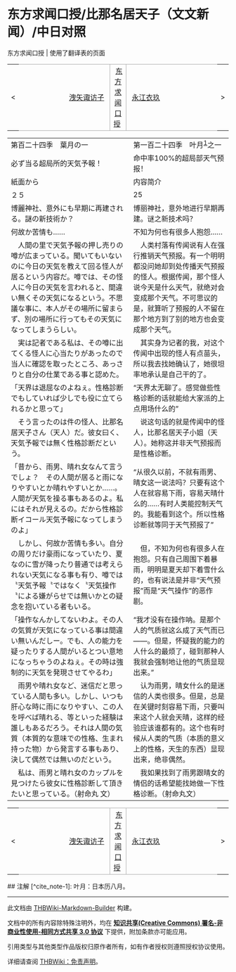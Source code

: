 # 东方求闻口授/比那名居天子（文文新闻）/中日对照

<!-- source html: G:\repos\THBWiki-Markdown-Builder\THBWikiMarkdown\Temp\main\6\6b\ns0%3A%E4%B8%9C%E6%96%B9%E6%B1%82%E9%97%BB%E5%8F%A3%E6%8E%88%2F%E6%AF%94%E9%82%A3%E5%90%8D%E5%B1%85%E5%A4%A9%E5%AD%90%EF%BC%88%E6%96%87%E6%96%87%E6%96%B0%E9%97%BB%EF%BC%89%2F%E4%B8%AD%E6%97%A5%E5%AF%B9%E7%85%A7.html -->

东方求闻口授 | 使用了翻译表的页面

<center>

<table>
<tbody><tr>
<td>&lt;
</td>
<td style="border-top: 1px solid #aaaaaa; border-bottom: 1px solid #aaaaaa; width: 50%; text-align: right"><a href="./东方求闻口授-洩矢诹访子（文文新闻）-中日对照.md" title="东方求闻口授/洩矢诹访子（文文新闻）/中日对照">洩矢诹访子</a>&#160;
</td>
<td style="text-align: center; border-left: 1px solid #aaaaaa; border-right: 1px solid #aaaaaa; border-top: 1px solid #aaaaaa; border-bottom: 1px solid #aaaaaa;">&#160;<a href="./东方求闻口授.md" title="东方求闻口授">东方求闻口授</a>&#160;
</td>
<td style="border-top: 1px solid #aaaaaa; border-bottom: 1px solid #aaaaaa; width: 50%; text-align: left">&#160;<a href="./东方求闻口授-永江衣玖（花果子念报）-中日对照.md" title="东方求闻口授/永江衣玖（花果子念报）/中日对照">永江衣玖</a>
</td>
<td>&gt;
</td></tr></tbody></table>

  
</center>

<table><tbody><tr class="tt-content-header" id="=-1" data-pos="&#91;&quot;=&quot;,1&#93;"><td class="tt-jah" lang="ja"><div class="poem">第百二十四季　葉月の一</div></td><td class="tt-zhh" lang="zh"><div class="poem">第一百二十四季　叶月<sup id="cite_ref-1" class="reference"><a href="#cite_note-1">1</a></sup>之一</div></td></tr><tr class="tt-content-header" id="=-2" data-pos="&#91;&quot;=&quot;,2&#93;"><td class="tt-jah" lang="ja"><div class="poem">必ず当る超局所的天気予報！</div></td><td class="tt-zhh" lang="zh"><div class="poem">命中率100%的超局部天气预报！</div></td></tr><tr class="tt-content-header" id="=-3" data-pos="&#91;&quot;=&quot;,3&#93;"><td class="tt-jah" lang="ja"><div class="poem">紙面から</div></td><td class="tt-zhh" lang="zh"><div class="poem">内容简介</div></td></tr><tr class="tt-content-header" id="=-4" data-pos="&#91;&quot;=&quot;,4&#93;"><td class="tt-jah" lang="ja"><div class="poem">２５</div></td><td class="tt-zhh" lang="zh"><div class="poem">25</div></td></tr><tr class="tt-content" id="=-5" data-pos="&#91;&quot;=&quot;,5&#93;"><td class="tt-ja" lang="ja"><div class="poem">博麗神社、意外にも早期に再建される。謎の新技術か？</div></td><td class="tt-zh" lang="zh"><div class="poem">博丽神社，意外地进行早期再建。谜之新技术吗？</div></td></tr><tr class="tt-content-header" id="=-6" data-pos="&#91;&quot;=&quot;,6&#93;"><td class="tt-jah" lang="ja"><div class="poem">何故か苦情も……</div></td><td class="tt-zhh" lang="zh"><div class="poem">不知为何也有很多人抱怨……</div></td></tr><tr class="tt-content" id="=-7" data-pos="&#91;&quot;=&quot;,7&#93;"><td class="tt-ja" lang="ja"><div class="poem">　人間の里で天気予報の押し売りの噂が広まっている。聞いてもいないのに今日の天気を教えて回る怪人が居るという内容だ。噂では、その怪人に今日の天気を言われると、間違い無くその天気になるという。不思議な事に、本人がその場所に留まらず、別の場所に行ってもその天気になってしまうらしい。</div></td><td class="tt-zh" lang="zh"><div class="poem">　人类村落有传闻说有人在强行推销天气预报。有一个明明都没问她却到处传播天气预报的怪人。根据传闻，那个怪人说今天是什么天气，就绝对会变成那个天气。不可思议的是，就算听了预报的人不留在那个地方到了别的地方也会变成那个天气。</div></td></tr><tr class="tt-content" id="=-8" data-pos="&#91;&quot;=&quot;,8&#93;"><td class="tt-ja" lang="ja"><div class="poem">　実は記者である私は、その噂に出てくる怪人に心当たりがあったので当人に確認を取ったところ、あっさりと自分の仕業である事と認めた。</div></td><td class="tt-zh" lang="zh"><div class="poem">　其实身为记者的我，对这个传闻中出现的怪人有点苗头，所以我去找她确认了，她很坦率地承认是自己干的了。</div></td></tr><tr class="tt-content" id="=-9" data-pos="&#91;&quot;=&quot;,9&#93;"><td class="tt-ja" lang="ja"><div class="poem">「天界は退屈なのよねぇ。性格診断でもしていれば少しでも役に立てられるかと思って」</div></td><td class="tt-zh" lang="zh"><div class="poem">“天界太无聊了。感觉做些性格诊断的话就能给大家派的上点用场什么的”</div></td></tr><tr class="tt-content" id="=-10" data-pos="&#91;&quot;=&quot;,10&#93;"><td class="tt-ja" lang="ja"><div class="poem">　そう言ったのは件の怪人、比那名居天子さん（天人）だ。彼女曰く、天気予報では無く性格診断だという。</div></td><td class="tt-zh" lang="zh"><div class="poem">　说这句话的就是传闻中的怪人，比那名居天子小姐（天人）。她称这并非天气预报而是性格诊断。</div></td></tr><tr class="tt-content" id="=-11" data-pos="&#91;&quot;=&quot;,11&#93;"><td class="tt-ja" lang="ja"><div class="poem">「昔から、雨男、晴れ女なんて言うでしょ？　その人間が居ると雨になりやすいとか晴れやすいとか……。人間が天気を操る事もあるのよ。私にはそれが見えるの。だから性格診断イコール天気予報になってしまうのよ」</div></td><td class="tt-zh" lang="zh"><div class="poem">“从很久以前，不就有雨男、晴女这一说法吗？只要有这个人在就容易下雨，容易天晴什么的……有时人类能控制天气的。我能看到这个。所以性格诊断就等同于天气预报了”</div></td></tr><tr class="tt-content" id="=-12" data-pos="&#91;&quot;=&quot;,12&#93;"><td class="tt-ja" lang="ja"><div class="poem">　しかし、何故か苦情も多い。自分の周りだけ豪雨になっていたり、夏なのに雪が降ったり普通では考えられない天気になる事も有り、噂では〝天気予報〝ではなく〝天気操作〝による嫌がらせでは無いかとの疑念を抱いている者もいる。</div></td><td class="tt-zh" lang="zh"><div class="poem">　但，不知为何也有很多人在抱怨。只有自己周围下着暴雨，明明是夏天却下着雪什么的，也有说法是并非“天气预报”而是“天气操作”的恶作剧。</div></td></tr><tr class="tt-content" id="=-13" data-pos="&#91;&quot;=&quot;,13&#93;"><td class="tt-ja" lang="ja"><div class="poem">「操作なんかしてないわよ。その人の気質が天気になっている事は間違い無いんだしー。でも、人の能力を疑ったりする人間がいるとつい意地になっちゃうのよねぇ。その時は強制的に天気を発現させてやるわ」</div></td><td class="tt-zh" lang="zh"><div class="poem">“我才没有在操作呐。是那个人的气质就这么成了天气而已——。但是，怀疑我的能力的人什么的最烦了，碰到那种人我就会强制地让他的气质显现出来。”</div></td></tr><tr class="tt-content" id="=-14" data-pos="&#91;&quot;=&quot;,14&#93;"><td class="tt-ja" lang="ja"><div class="poem">　雨男や晴れ女など、迷信だと思っている人間も多い。しかし、いつも肝心な時に雨になりやすい、この人を呼べば晴れる、等といった経験は誰しもあるだろう。それは人間の気質（本質的な意味での性格、生まれ持った物）から発言する事もあり、決して偶然では無いのだという。</div></td><td class="tt-zh" lang="zh"><div class="poem">　认为雨男，晴女什么的是迷信的人类也很多。但是，总是在关键时刻容易下雨，只要叫来这个人就会天晴，这样的经验应该谁都有的。这个也有时候从人类的气质（本质的意义上的性格，天生的东西）显现出来，绝非偶然。</div></td></tr><tr class="tt-content" id="=-15" data-pos="&#91;&quot;=&quot;,15&#93;"><td class="tt-ja" lang="ja"><div class="poem">　私は、雨男と晴れ女のカップルを見つけたら彼女に性格診断して頂きたいと思っている。（射命丸 文）</div></td><td class="tt-zh" lang="zh"><div class="poem">　我如果找到了雨男跟晴女的情侣的话希望能找她做一下性格诊断。（射命丸文）</div></td></tr></tbody></table>


<center>

<table>
<tbody><tr>
<td>&lt;
</td>
<td style="border-top: 1px solid #aaaaaa; border-bottom: 1px solid #aaaaaa; width: 50%; text-align: right"><a href="./东方求闻口授-洩矢诹访子（文文新闻）-中日对照.md" title="东方求闻口授/洩矢诹访子（文文新闻）/中日对照">洩矢诹访子</a>&#160;
</td>
<td style="text-align: center; border-left: 1px solid #aaaaaa; border-right: 1px solid #aaaaaa; border-top: 1px solid #aaaaaa; border-bottom: 1px solid #aaaaaa;">&#160;<a href="./东方求闻口授.md" title="东方求闻口授">东方求闻口授</a>&#160;
</td>
<td style="border-top: 1px solid #aaaaaa; border-bottom: 1px solid #aaaaaa; width: 50%; text-align: left">&#160;<a href="./东方求闻口授-永江衣玖（花果子念报）-中日对照.md" title="东方求闻口授/永江衣玖（花果子念报）/中日对照">永江衣玖</a>
</td>
<td>&gt;
</td></tr></tbody></table>

  
</center>
## 注解
[^cite_note-1]: 叶月：日本历八月。

  
  

  





---

此文档由 [THBWiki-Markdown-Builder](https://github.com/Delsin-Yu/THBWiki-Markdown-Builder) 构建。

文档中的所有内容除特殊注明外，均在 [**知识共享(Creative Commons) 署名-非商业性使用-相同方式共享 3.0 协议**](https://creativecommons.org/licenses/by-sa/3.0/deed.zh-hans) 下提供，附加条款亦可能应用。

引用类型与其他类型作品版权归原作者所有，如有作者授权则遵照授权协议使用。

详细请查阅 [THBWiki：免责声明](https://thbwiki.cc/THBWiki:%E5%85%8D%E8%B4%A3%E5%A3%B0%E6%98%8E)。

